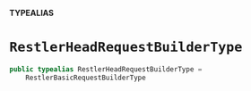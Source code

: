 **TYPEALIAS**

# `RestlerHeadRequestBuilderType`

```swift
public typealias RestlerHeadRequestBuilderType =
    RestlerBasicRequestBuilderType
```
